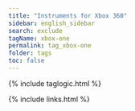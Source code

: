 ```yaml
---
title: "Instruments for Xbox 360"
sidebar: english_sidebar
search: exclude
tagName: xbox-one
permalink: tag_xbox-one
folder: tags
toc: false
---
```

{% include taglogic.html %}

{% include links.html %}
